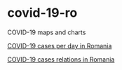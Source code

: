 # covid-19-ro
COVID-19 maps and charts

[COVID-19 cases per day in Romania](https://alexaac.github.io/covid-19-ro/cases_relations)

[COVID-19 cases relations in Romania](https://alexaac.github.io/covid-19-ro/cases_per_day)
